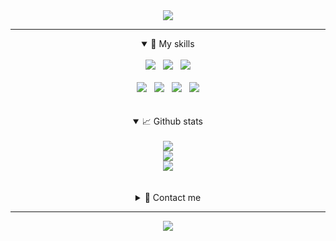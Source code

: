 <div align="center">
    <img src="https://capsule-render.vercel.app/api?type=waving&color=auto&height=230&section=header&&text=PARK%20GI-PYO%20💻🐒&fontSize=60&animation=fadeIn&fontAlignY=40&desc=Hello!%20I'm%&descAlignY=20&descAlign=26" />
    <hr>
    <details open>
        <summary>🚀 My skills</summary>
        <br>
        <div>
            <img src="https://img.shields.io/badge/Java-007396.svg?&style=for-the-badge&logo=Java&logoColor=white" />&nbsp;&nbsp;
            <img src="https://img.shields.io/badge/Spring-6DB33F.svg?&style=for-the-badge&logo=Spring&logoColor=white" />&nbsp;&nbsp;
            <img src="https://img.shields.io/badge/Oracle-F80000.svg?&style=for-the-badge&logo=Oracle&logoColor=white" />
        </div>
        <br>
        <div>
            <img src="https://img.shields.io/badge/IntelliJ%20IDEA-000000.svg?&style=for-the-badge&logo=IntelliJ%20IDEA&logoColor=white" />&nbsp;&nbsp;
            <img src="https://img.shields.io/badge/Git-F05032.svg?&style=for-the-badge&logo=Git&logoColor=white" />&nbsp;&nbsp;
            <img src="https://img.shields.io/badge/Github-181717.svg?&style=for-the-badge&logo=Github&logoColor=white" />&nbsp;&nbsp;
            <img src="https://img.shields.io/badge/GitKraken-179287.svg?&style=for-the-badge&logo=GitKraken&logoColor=white" />
        </div>
    </details>
    <br>
    <br>
    <details open>
        <summary>📈 Github stats</summary>
        <br>
        <img src="https://github-readme-streak-stats.herokuapp.com/?user=pyo92" />
        <br>
        <img src="https://github-readme-stats.vercel.app/api?username=pyo92&show_icons=true" />
        <br>
        <img src="https://github-readme-stats.vercel.app/api/top-langs/?username=pyo92&show_icons=true&hide_border=true&title_color=004386&icon_color=004386&layout=compact" />
    </details>
    <br>
    <br>
    <details>
        <summary>👤 Contact me</summary>
        <br>
        <a href="https://velog.io/@pyo92">
           <img src="https://img.shields.io/badge/Velog-20c997.svg?&style=for-the-badge&logo=Velog&logoColor=white" />&nbsp;&nbsp;
        </a>
        <a href="mailto:gipyopark@gmail.com">
            <img  src="https://img.shields.io/badge/Gmail-EA4335.svg?&style=for-the-badge&logo=Gmail&logoColor=white" />&nbsp;&nbsp;
        </a>
        <a href="https://www.instagram.com/gipyo.park/">
            <img  src="https://img.shields.io/badge/Instagram-E4405F.svg?&style=for-the-badge&logo=Instagram&logoColor=white" />
        </a>    
    </details>
    <hr>
    <img src="https://hits.seeyoufarm.com/api/count/incr/badge.svg?url=https%3A%2F%2Fgithub.com%2Fpyo92&count_bg=%2379C83D&title_bg=%23555555&icon=&icon_color=%23E7E7E7&title=hits&edge_flat=false" />
</div>
